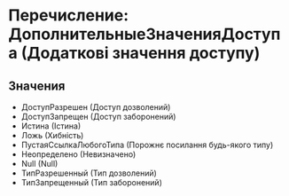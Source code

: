 ﻿# Перечисление: ДополнительныеЗначенияДоступа (Додаткові значення доступу)

## Значения

- ДоступРазрешен (Доступ дозволений)
- ДоступЗапрещен (Доступ заборонений)
- Истина (Істина)
- Ложь (Хибність)
- ПустаяСсылкаЛюбогоТипа (Порожнє посилання будь-якого типу)
- Неопределено (Невизначено)
- Null (Null)
- ТипРазрешенный (Тип дозволений)
- ТипЗапрещенный (Тип заборонений)

